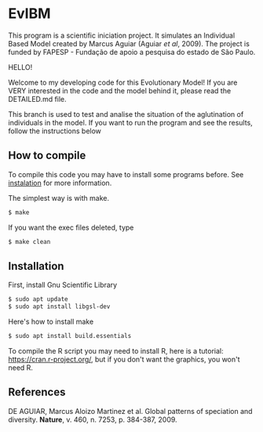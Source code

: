 # EvIBM

This program is a scientific iniciation project. It simulates an Individual Based Model created by Marcus Aguiar (Aguiar _et al_, 2009). The project is funded by FAPESP - Fundação de apoio a pesquisa do estado de São Paulo.

HELLO!

Welcome to my developing code for this Evolutionary Model! If you are VERY interested in the code and the model behind it, please read the DETAILED.md file.

This branch is used to test and analise the situation of the aglutination of individuals in the model. If you want to run the program and see the results, follow the instructions below

## How to compile

To compile this code you may have to install some programs before. See [instalation](#install) for more information.

The simplest way is with make.

```bash
$ make
```
If you want the exec files deleted, type
```bash
$ make clean
```

## Installation <a name="install"></a>

First, install Gnu Scientific Library

~~~bash
$ sudo apt update
$ sudo apt install libgsl-dev
~~~

Here's how to install make

```bash
$ sudo apt install build.essentials
```

To compile the R script you may need to install R, here is a tutorial: https://cran.r-project.org/, but if you don't want the graphics, you won't need R.

## References

DE AGUIAR, Marcus Aloizo Martinez et al. Global patterns of speciation and diversity. **Nature**, v. 460, n. 7253, p. 384-387, 2009.
